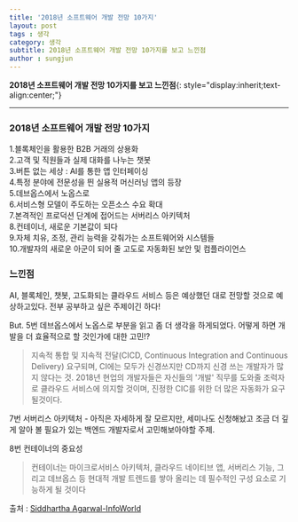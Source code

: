 ```yaml
---
title: '2018년 소프트웨어 개발 전망 10가지'  
layout: post  
tags : 생각
category: 생각
subtitle: 2018년 소프트웨어 개발 전망 10가지를 보고 느낀점
author : sungjun
---
```


**2018년 소프트웨어 개발 전망 10가지를 보고 느낀점**{: style="display:inherit;text-align:center;"}

---

### 2018년 소프트웨어 개발 전망 10가지

1.블록체인을 활용한 B2B 거래의 상용화  
2.고객 및 직원들과 실제 대화를 나누는 챗봇  
3.버튼 없는 세상 : AI를 통한 앱 인터페이싱  
4.특정 분야에 전문성을 띈 실용적 머신러닝 앱의 등장  
5.데브옵스에서 노옵스로  
6.서비스형 모델이 주도하는 오픈소스 수요 확대  
7.본격적인 프로덕션 단계에 접어드는 서버리스 아키텍처  
8.컨테이너, 새로운 기본값이 되다  
9.자체 치유, 조정, 관리 능력을 갖춰가는 소프트웨어와 시스템들  
10.개발자의 새로운 아군이 되어 줄 고도로 자동화된 보안 및 컴플라이언스  

### 느낀점
AI, 블록체인, 챗봇, 고도화되는 클라우드 서비스 등은 예상했던 대로 전망할 것으로 예상하고있다. 전부 공부하고 싶은 주제이긴 하다!  

But. 5번 데브옵스에서 노옵스로 부분을 읽고 좀 더 생각을 하게되었다. 어떻게 하면 개발을 더 효율적으로 할 것인가에 대한 고민!?
> 지속적 통합 및 지속적 전달(CICD, Continuous Integration and Continuous Delivery) 요구되며, CI에는 모두가 신경쓰지만 CD까지 신경 쓰는 개발자가 많지 않다는 것.
2018년 현업의 개발자들은 자신들의 '개발' 직무를 도와줄 조력자로 클라우드 서비스에 의지할 것이며, 진정한 CIC를 위한 더 많은 자동화가 요구될것이다.

7번 서버리스 아키텍처 - 아직은 자세하게 잘 모르지만, 세미나도 신청해놨고 조금 더 깊게 알아 볼 필요가 있는 백엔드 개발자로서 고민해보아야할 주제.  

8번 컨테이너의 중요성
> 컨테이너는 마이크로서비스 아키텍처, 클라우드 네이티브 앱, 서버리스 기능, 그리고 데브옵스 등 현대적 개발 트렌드를 쌓아 올리는 데 필수적인 구성 요소로 기능하게 될 것이다  

출처 : [ Siddhartha Agarwal-InfoWorld](http://www.itworld.co.kr/news/107761?page=0,0)
